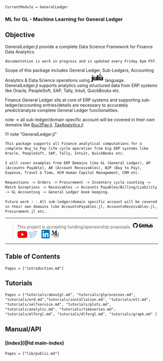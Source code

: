 ```@meta
CurrentModule = GeneralLedger
```

### ML for GL - Machine Learning for General Ledger

## Objective
GeneralLedger.jl provide a complete Data Science Framework for Finance Data Analytics.

	documentation is work in progress and is updated every Friday 6pm PST.

Scope of this package includes General Ledger, Sub-Ledgers, Accounting Analytics & Data Science operations using [![JuliaLang](images/julia.png)](https://julialang.org) language. GeneralLedger.jl supports analytics using structured data from ERP systems like
Oracle, PeopleSoft, SAP, Tally, Intuit, QuickBooks etc.

Finance General Ledger sits at core of ERP systems and supporting sub-ledger/accounting entries/details are necessary to accurately predict/analyze complete General Ledger functionalities.

note -> all sub-ledger/domain specific account will be covered in their own domains like [Buy2Pay.jl](https://github.com/AmitXShukla/Buy2Pay.jl/), [TaxAnalytics.jl](https://github.com/AmitXShukla/TaxAnalytics.jl/)

!!! note "GeneralLedger.jl"

    This package supports all Finance analytical computations for a complete Buy_to_Pay life cycle operation from big ERP systems like
    Oracle, PeopleSoft, SAP, Tally, Intuit, QuickBooks etc.

    I will cover examples from ERP Domains like GL (General Ledger), AP (Accounts Payable), AR (Account Receivables), B2P (Buy to Pay), Expense, Travel & Time, HCM Human Capital Management, CRM etc.

    Requestions -> Orders -> Procurement -> Inventory cycle counting -> Match Exceptions -> Receivables -> Accounts Payables/Billing/Liability -> GL Accounting -> General Ledger book keeping.

    Future work : - All sub-ledger/domain specific account will be covered in their own domains like AccountsPayables.jl, AccountsReceivables.jl, Procurement.jl etc.

---

> This project is accepting funding/sponsorship proposals.
[![GitHub](images/github.png)](https://github.com/AmitXShukla)
[![YouTube](images/youtube.png)](http://youtube.com/AmitShukla_AI)
[![Twitter](images/twitter.png)](http://twitter.com/ashuklax)
[![LinkedIn](images/linkedin.png)](https://www.linkedin.com/in/ashuklax)
[![Medium](images/medium.png)](https://medium.com/@Amit_Shukla)

---

## Table of Contents

```@contents
Pages = ["introduction.md"]
```
## Tutorials
```@contents
Pages = ["tutorials/aboutgl.md", "tutorials/glprocesses.md", "tutorials/erd.md","tutorials/installation.md", "tutorials/elt.md", "tutorials/selfservice.md", "tutorials/plots.md", "tutorials/analytic.md", "tutorials/timeseries.md", "tutorials/mlforgl.md", "tutorials/dlforgl.md", "tutorials/graph.md" ]
```

## Manual/API


### [Index](@id main-index)

```@index
Pages = ["lib/public.md"]
```
